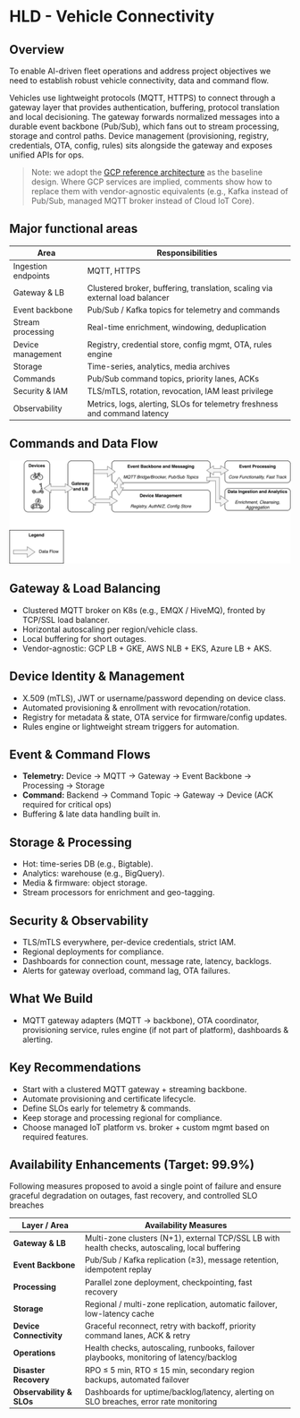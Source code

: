 # HLD - Vehicle Connectivity

## Overview 
To enable AI-driven fleet operations and address project objectives we need to establish robust vehicle connectivity, data and command flow.

Vehicles use lightweight protocols (MQTT, HTTPS) to connect through a gateway layer that provides authentication, buffering, protocol translation and local decisioning. The gateway forwards normalized messages into a durable event backbone (Pub/Sub), which fans out to stream processing, storage and control paths. Device management (provisioning, registry, credentials, OTA, config, rules) sits alongside the gateway and exposes unified APIs for ops.

> Note: we adopt the [GCP reference architecture](https://cloud.google.com/architecture/connected-devices/iot-platform-product-architecture) as the baseline design. Where GCP services are implied, comments show how to replace them with vendor-agnostic equivalents (e.g., Kafka instead of Pub/Sub, managed MQTT broker instead of Cloud IoT Core).

## Major functional areas
| Area                  | Responsibilities                                                                                      |
|-------------------------|-----------------------------------------------------------------------------------------------------|
| Ingestion endpoints     | MQTT, HTTPS                                                                     |
| Gateway & LB            | Clustered broker, buffering, translation, scaling via external load balancer                         |
| Event backbone          | Pub/Sub / Kafka topics for telemetry and commands                                                   |
| Stream processing       | Real-time enrichment, windowing, deduplication                                                       |
| Device management       | Registry, credential store, config mgmt, OTA, rules engine                                          |
| Storage                 | Time-series, analytics, media archives                                                               |
| Commands                | Pub/Sub command topics, priority lanes, ACKs                                                         |
| Security & IAM          | TLS/mTLS, rotation, revocation, IAM least privilege                                                 |
| Observability           | Metrics, logs, alerting, SLOs for telemetry freshness and command latency                            |

## Commands and Data Flow
![Vehicle Connectivity](Vehicle%20Connectivity.png)

## Gateway & Load Balancing
- Clustered MQTT broker on K8s (e.g., EMQX / HiveMQ), fronted by TCP/SSL load balancer.  
- Horizontal autoscaling per region/vehicle class.  
- Local buffering for short outages.  
- Vendor-agnostic: GCP LB + GKE, AWS NLB + EKS, Azure LB + AKS.

## Device Identity & Management
- X.509 (mTLS), JWT or username/password depending on device class.  
- Automated provisioning & enrollment with revocation/rotation.  
- Registry for metadata & state, OTA service for firmware/config updates.  
- Rules engine or lightweight stream triggers for automation.

## Event & Command Flows
- **Telemetry:** Device → MQTT → Gateway → Event Backbone → Processing → Storage  
- **Command:** Backend → Command Topic → Gateway → Device (ACK required for critical ops)  
- Buffering & late data handling built in.

## Storage & Processing
- Hot: time-series DB (e.g., Bigtable).  
- Analytics: warehouse (e.g., BigQuery).  
- Media & firmware: object storage.  
- Stream processors for enrichment and geo-tagging.

## Security & Observability
- TLS/mTLS everywhere, per-device credentials, strict IAM.  
- Regional deployments for compliance.  
- Dashboards for connection count, message rate, latency, backlogs.  
- Alerts for gateway overload, command lag, OTA failures.

## What We Build
- MQTT gateway adapters (MQTT → backbone), OTA coordinator, provisioning service, rules engine (if not part of platform), dashboards & alerting.

## Key Recommendations
- Start with a clustered MQTT gateway + streaming backbone.  
- Automate provisioning and certificate lifecycle.  
- Define SLOs early for telemetry & commands.  
- Keep storage and processing regional for compliance.  
- Choose managed IoT platform vs. broker + custom mgmt based on required features.

## Availability Enhancements (Target: 99.9%)
Following measures proposed to avoid a single point of failure and ensure graceful degradation on outages, fast recovery, and controlled SLO breaches

| Layer / Area               | Availability Measures                                                                                      |
|----------------------------|------------------------------------------------------------------------------------------------------------|
| **Gateway & LB**           | Multi-zone clusters (N+1), external TCP/SSL LB with health checks, autoscaling, local buffering             |
| **Event Backbone**         | Pub/Sub / Kafka replication (≥3), message retention, idempotent replay                                      |
| **Processing**             | Parallel zone deployment, checkpointing, fast recovery                                                      |
| **Storage**                | Regional / multi-zone replication, automatic failover, low-latency cache                                   |
| **Device Connectivity**    | Graceful reconnect, retry with backoff, priority command lanes, ACK & retry                                 |
| **Operations**             | Health checks, autoscaling, runbooks, failover playbooks, monitoring of latency/backlog                     |
| **Disaster Recovery**      | RPO ≤ 5 min, RTO ≤ 15 min, secondary region backups, automated failover                                    |
| **Observability & SLOs**   | Dashboards for uptime/backlog/latency, alerting on SLO breaches, error rate monitoring                      |

